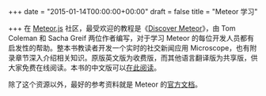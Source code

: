 +++
date = "2015-01-14T00:00:00+00:00"
draft = false
title = "Meteor 学习"

+++
在 [Meteor.js](https://www.meteor.com) 社区，最受欢迎的教程是《[Discover Meteor](https://www.discovermeteor.com)》，由 Tom Coleman 和 Sacha Greif 两位作者编写，对于学习 Meteor 的每位开发人员都有启发性的帮助。整本书教读者开发一个实时的社交新闻应用 Microscope，也有附录章节深入介绍相关知识。原版英文版为收费版，而其他语言翻译版为共享版，供大家免费在线阅读。本书的中文版可以[在此阅读](http://zh.discovermeteor.com/)。

除了这个资源以外，最好的参考资料就是 Meteor 的[官方文档](http://docs.meteor.com/)。

